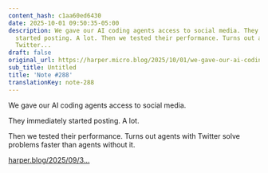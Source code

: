 ```yaml
---
content_hash: c1aa60ed6430
date: 2025-10-01 09:50:35-05:00
description: We gave our AI coding agents access to social media. They immediately
  started posting. A lot. Then we tested their performance. Turns out agents with
  Twitter...
draft: false
original_url: https://harper.micro.blog/2025/10/01/we-gave-our-ai-coding.html
sub_title: Untitled
title: 'Note #288'
translationKey: note-288
---
```


We gave our AI coding agents access to social media.

They immediately started posting. A lot.

Then we tested their performance. Turns out agents with Twitter solve problems faster than agents without it.

[harper.blog/2025/09/3…](https://harper.blog/2025/09/30/ai-agents-social-media-performance-lambo-doomscrolling/)